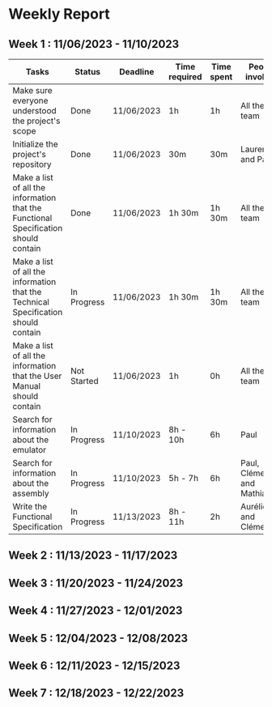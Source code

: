 # Weekly Report

## Week 1 : 11/06/2023 - 11/10/2023

Tasks | Status | Deadline | Time required | Time spent | People involved
--- | --- | --- | --- | --- | ---
Make sure everyone understood the project's scope | Done | 11/06/2023 | 1h | 1h | All the team
Initialize the project's repository | Done | 11/06/2023 | 30m | 30m | Laurent and Paul
Make a list of all the information that the Functional Specification should contain | Done | 11/06/2023 | 1h 30m | 1h 30m | All the team
Make a list of all the information that the Technical Specification should contain | In Progress | 11/06/2023 | 1h 30m | 1h 30m | All the team
Make a list of all the information that the User Manual should contain | Not Started | 11/06/2023 | 1h | 0h | All the team
Search for information about the emulator | In Progress | 11/10/2023 | 8h - 10h | 6h | Paul
Search for information about the assembly | In Progress | 11/10/2023 | 5h - 7h | 6h | Paul, Clémentine and Mathias
Write the Functional Specification | In Progress | 11/13/2023 | 8h - 11h | 2h | Aurélien and Clémentine


## Week 2 : 11/13/2023 - 11/17/2023



## Week 3 : 11/20/2023 - 11/24/2023



## Week 4 : 11/27/2023 - 12/01/2023



## Week 5 : 12/04/2023 - 12/08/2023



## Week 6 : 12/11/2023 - 12/15/2023



## Week 7 : 12/18/2023 - 12/22/2023